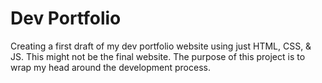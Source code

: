 # Dev Portfolio

Creating a first draft of my dev portfolio website using just HTML, CSS, & JS. This might not be the final website. The purpose of this project is to wrap my head around the development process.
